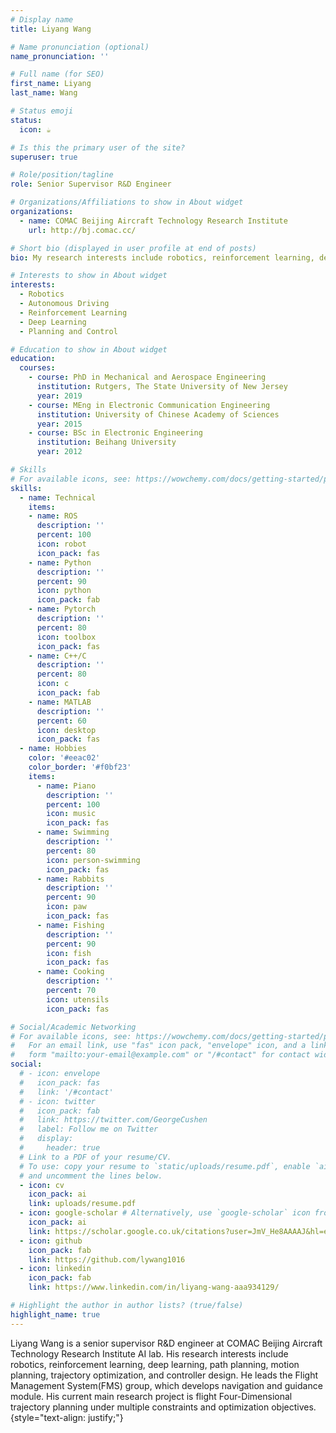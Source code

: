 ```yaml
---
# Display name
title: Liyang Wang

# Name pronunciation (optional)
name_pronunciation: ''

# Full name (for SEO)
first_name: Liyang
last_name: Wang

# Status emoji
status:
  icon: ☕️

# Is this the primary user of the site?
superuser: true

# Role/position/tagline
role: Senior Supervisor R&D Engineer

# Organizations/Affiliations to show in About widget
organizations:
  - name: COMAC Beijing Aircraft Technology Research Institute
    url: http://bj.comac.cc/

# Short bio (displayed in user profile at end of posts)
bio: My research interests include robotics, reinforcement learning, deep learning, path planning, motion planning, trajectory optimization, and controller design.

# Interests to show in About widget
interests:
  - Robotics
  - Autonomous Driving
  - Reinforcement Learning
  - Deep Learning
  - Planning and Control

# Education to show in About widget
education:
  courses:
    - course: PhD in Mechanical and Aerospace Engineering
      institution: Rutgers, The State University of New Jersey
      year: 2019
    - course: MEng in Electronic Communication Engineering
      institution: University of Chinese Academy of Sciences
      year: 2015
    - course: BSc in Electronic Engineering
      institution: Beihang University
      year: 2012

# Skills
# For available icons, see: https://wowchemy.com/docs/getting-started/page-builder/#icons
skills:
  - name: Technical
    items:
    - name: ROS
      description: ''
      percent: 100
      icon: robot
      icon_pack: fas
    - name: Python
      description: ''
      percent: 90
      icon: python
      icon_pack: fab
    - name: Pytorch
      description: ''
      percent: 80
      icon: toolbox
      icon_pack: fas
    - name: C++/C
      description: ''
      percent: 80
      icon: c
      icon_pack: fab
    - name: MATLAB
      description: ''
      percent: 60
      icon: desktop
      icon_pack: fas
  - name: Hobbies
    color: '#eeac02'
    color_border: '#f0bf23'
    items:
      - name: Piano
        description: ''
        percent: 100
        icon: music
        icon_pack: fas
      - name: Swimming
        description: ''
        percent: 80
        icon: person-swimming
        icon_pack: fas
      - name: Rabbits
        description: ''
        percent: 90
        icon: paw
        icon_pack: fas
      - name: Fishing
        description: ''
        percent: 90
        icon: fish
        icon_pack: fas
      - name: Cooking
        description: ''
        percent: 70
        icon: utensils
        icon_pack: fas

# Social/Academic Networking 
# For available icons, see: https://wowchemy.com/docs/getting-started/page-builder/#icons
#   For an email link, use "fas" icon pack, "envelope" icon, and a link in the
#   form "mailto:your-email@example.com" or "/#contact" for contact widget.
social:
  # - icon: envelope
  #   icon_pack: fas
  #   link: '/#contact'
  # - icon: twitter
  #   icon_pack: fab
  #   link: https://twitter.com/GeorgeCushen
  #   label: Follow me on Twitter
  #   display:
  #     header: true
  # Link to a PDF of your resume/CV.
  # To use: copy your resume to `static/uploads/resume.pdf`, enable `ai` icons in `params.yaml`,
  # and uncomment the lines below.
  - icon: cv
    icon_pack: ai
    link: uploads/resume.pdf
  - icon: google-scholar # Alternatively, use `google-scholar` icon from `ai` icon pack
    icon_pack: ai
    link: https://scholar.google.co.uk/citations?user=JmV_He8AAAAJ&hl=en
  - icon: github
    icon_pack: fab
    link: https://github.com/lywang1016
  - icon: linkedin
    icon_pack: fab
    link: https://www.linkedin.com/in/liyang-wang-aaa934129/

# Highlight the author in author lists? (true/false)
highlight_name: true
---
```


Liyang Wang is a senior supervisor R&D engineer at COMAC Beijing Aircraft Technology Research Institute AI lab. His research interests include robotics, reinforcement learning, deep learning, path planning, motion planning, trajectory optimization, and controller design. He leads the Flight Management System(FMS) group, which develops navigation and guidance module. His current main research project is flight Four-Dimensional trajectory planning under multiple constraints and optimization objectives.
{style="text-align: justify;"}
